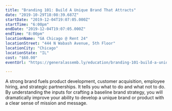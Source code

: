 ```yaml
---
title: "Branding 101: Build A Unique Brand That Attracts"
date: "2019-10-29T18:08:39.687Z"
startDate: "2019-12-04T19:07:05.000Z"
startTime: "6:00pm"
endDate: "2019-12-04T19:07:05.000Z"
endTime: "8:00pm"
locationName: "GA Chicago @ Rent 24"
locationStreet: "444 N Wabash Avenue, 5th Floor"
locationCity: "Chicago"
locationState: "IL"
cost: "$60.00"
eventUrl: "https://generalassemb.ly/education/branding-101-build-a-unique-brand-that-attracts/chicago/93416"

---
```


A strong brand fuels product development, customer acquisition, employee hiring, and strategic partnerships. It tells you what to do and what not to do. By understanding the inputs for crafting a baseline brand strategy, you will dramatically improve your ability to develop a unique brand or product with a clear sense of mission and message.

